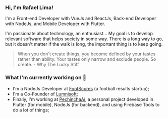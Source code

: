 ### Hi, I'm Rafael Lima!

I'm a Front-end Developer with VueJs and ReactJs, Back-end Developer with NodeJs, and Mobile Developer with Flutter.

I'm passionate about technology, an enthusiast... My goal is to develop relevant software that helps society in some way. There is a long way to go, but it doesn't matter if the walk is long, the important thing is to keep going.

> When you don't create things, you become defined by your tastes rather than ability. Your tastes only narrow and exclude people. So create. - Why The Lucky Stiff

### What I'm currently working on 🔭
- I'm a NodeJs Developer at [FootScores](https://play.google.com/store/apps/dev?id=7917169353936921156) (a football results startup);
- I'm a Co-Founder of [Lumnisoft](https://lumnisoft.com/);
- Finally, I'm working at [PechinchaAí](https://pechinchaai.com/), a personal project developed in Flutter (for mobile), NodeJs (for backend), and using Firebase Tools to do a lot of things;
